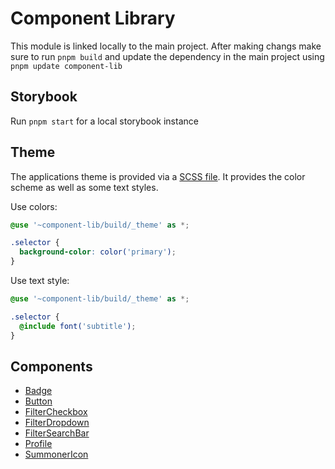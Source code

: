 # Component Library

This module is linked locally to the main project. After making changs make sure to run `pnpm build` and update the dependency in the main project using `pnpm update component-lib`

## Storybook

Run `pnpm start` for a local storybook instance

## Theme

The applications theme is provided via a [SCSS file](src/_theme.scss). It provides the color scheme as well as some text styles.

Use colors:
```scss
@use '~component-lib/build/_theme' as *;

.selector {
  background-color: color('primary');
}
```

Use text style:
```scss
@use '~component-lib/build/_theme' as *;

.selector {
  @include font('subtitle');
}
```

## Components

- [Badge](src/components/Badge)
- [Button](src/components/Button)
- [FilterCheckbox](src/components/FilterCheckbox)
- [FilterDropdown](src/components/FilterDropdown)
- [FilterSearchBar](src/components/FilterSearchBar)
- [Profile](component-lib/src/components/Profile)
- [SummonerIcon](src/components/SummonerIcon)
